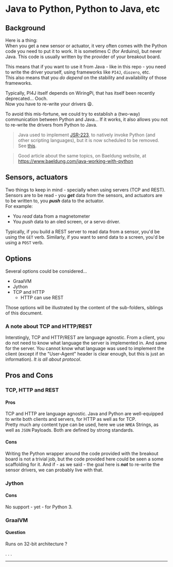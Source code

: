 # Java to Python, Python to Java, etc

## Background
Here is a thing:  
When you get a new sensor or actuator, it very often comes with the Python code you need
to put it to work. It is sometimes C (for Arduino), but never Java. This code is usually written by the
provider of your breakout board.

This means that if you want to use it from Java - like in this repo - you need to write the driver yourself, using
frameworks like `PI4J`, `diozero`, etc.  
This also means that you _do depend_ on the stability and availability of those frameworks.

Typically, PI4J itself depends on WiringPi, that has itself been recently deprecated... Ooch.    
Now you have to re-write your drivers 😩.

To avoid this mis-fortune, we could try to establish a (two-way) communication
between Python and Java... If it works, it also allows you not to re-write the drivers from Python to Java.

> Java used to implement [JSR-223](https://www.jcp.org/en/jsr/detail?id=223), to natively invoke Python (and other scripting languages),
> but it is now scheduled to be removed.  
> See [this](https://www.baeldung.com/java-working-with-python).

> Good article about the same topics, on Baeldung website, at <https://www.baeldung.com/java-working-with-python>

## Sensors, actuators
Two things to keep in mind - specially when using servers (TCP and REST). Sensors are to be read - you **_get_** data from the sensors,
and actuators are to be written to, you _**push**_ data to the actuator.  
For example:
- You _read_ data from a magnetometer
- You _push_ data to an oled screen, or a servo driver.

Typically, if you build a REST server to read data from a sensor, you'd be using the `GET` verb.
Similarly, if you want to send data to a screen, you'd be using a `POST` verb.

## Options
Several options could be considered...
- GraalVM
- Jython
- TCP and HTTP
  - HTTP can use REST

Those options will be illustrated by the content of the sub-folders, siblings of this document.

### A note about TCP and HTTP/REST
Interstingly, TCP and HTTP/REST are language agnostic. From a client, you do not need to know what language the server is implemented in.
And same for the server. You cannot know what language was used to implement the client (except if the "User-Agent" header is clear enough, but this is just an information).
_It is all about protocol_.

## Pros and Cons

### TCP, HTTP and REST
#### Pros
TCP and HTTP are language agnostic. Java and Python are well-equipped to write both clients and servers, 
for HTTP as well as for TCP.  
Pretty much any content type can be used, here we use `NMEA` Strings, as well as `JSON` Payloads. Both are defined by strong standards.

#### Cons
Writing the Python wrapper around the code provided with the breakout board is not a trivial job,
but the code provided here could be seen a some scaffolding for it. And if - as we said -
the goal here is _**not**_ to re-write the sensor drivers, we can probably live with that.

### Jython
#### Cons
No support - yet - for Python 3.

### GraalVM
#### Question
Runs on 32-bit architecture ?


. . .

---
